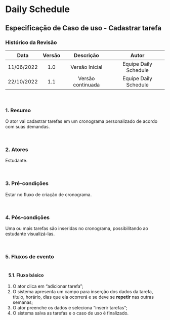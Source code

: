 # Daily Schedule 

## Especificação de Caso de uso - Cadastrar tarefa

### Histórico da Revisão 

| Data | Versão | Descrição | Autor |
| :-----: | :-----: | :-----: | :-----: |
| 11/06/2022 | 1.0 | Versão Inicial | Equipe Daily Schedule |
| 22/10/2022 | 1.1 | Versão continuada | Equipe Daily Schedule |

<br>

### 1. Resumo

O ator vai cadastrar tarefas em um cronograma personalizado de acordo com suas demandas.

<br>

### 2. Atores

Estudante.

<br>

### 3. Pré-condições

Estar no fluxo de criação de cronograma.

<br>


### 4. Pós-condições

Uma ou mais tarefas são inseridas no cronograma, possibilitando ao estudante visualizá-las.

<br>

### 5. Fluxos de evento<br> <br>
#### &nbsp;&nbsp;&nbsp;5.1. Fluxo básico
1) O ator clica em “adicionar tarefa”;
2) O sistema apresenta um campo para inserção dos dados da tarefa, título, horário, dias que ela ocorrerá e se deve se **repetir** nas outras semanas;
3) O ator preenche os dados e seleciona “inserir tarefas”;
4) O sistema salva as tarefas e o caso de uso é finalizado. <br> <br>
